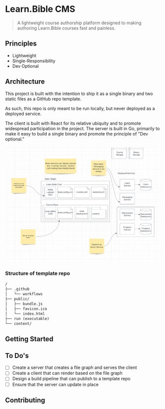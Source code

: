 # Learn.Bible CMS

> A lightweight course authorship platform designed to making authoring Learn.Bible courses fast and painless.

## Principles

-   Lightweight
-   Single-Responsibility
-   Dev Optional

## Architecture

This project is built with the intention to ship it as a single binary and two static files as a GitHub repo template.

As such, this repo is only meant to be run locally, but never deployed as a deployed service.

The client is built with React for its relative ubiquity and to promote widespread participation in the project. The server is built in Go, primarily to make it easy to build a single binary and promote the principle of "Dev optional."

![img.png](img.png)

### Structure of template repo

```
/
├── .github
│   └── workflows
├── public/
│   ├── bundle.js
│   ├── favicon.ico
│   └── index.html
├── run (executable)
└── content/
```

## Getting Started

## To Do's

-   [ ] Create a server that creates a file graph and serves the client
-   [ ] Create a client that can render based on the file graph
-   [ ] Design a build pipeline that can publish to a template repo
-   [ ] Ensure that the server can update in place

## Contributing
